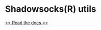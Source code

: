 # Shadowsocks(R) utils

[>> Read the docs <<](https://neoctobers.readthedocs.io/en/latest/repo/ssr_utils.html)

